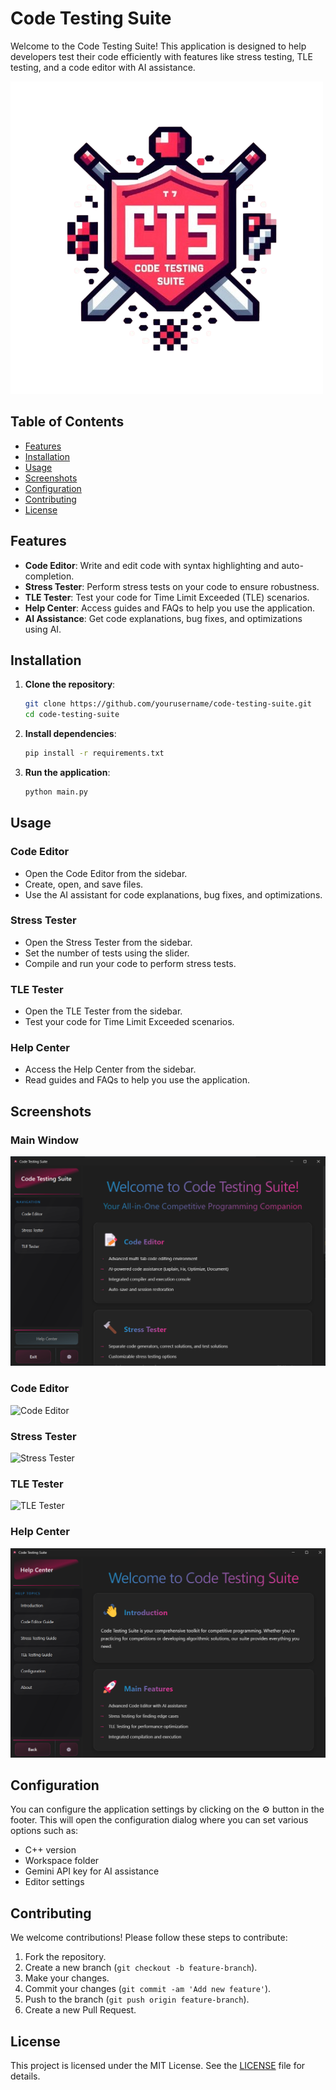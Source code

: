 # Code Testing Suite

Welcome to the Code Testing Suite! This application is designed to help developers test their code efficiently with features like stress testing, TLE testing, and a code editor with AI assistance.

![Code Testing Suite](resources/readme/header_image.png)

## Table of Contents

- [Features](#features)
- [Installation](#installation)
- [Usage](#usage)
- [Screenshots](#screenshots)
- [Configuration](#configuration)
- [Contributing](#contributing)
- [License](#license)

## Features

- **Code Editor**: Write and edit code with syntax highlighting and auto-completion.
- **Stress Tester**: Perform stress tests on your code to ensure robustness.
- **TLE Tester**: Test your code for Time Limit Exceeded (TLE) scenarios.
- **Help Center**: Access guides and FAQs to help you use the application.
- **AI Assistance**: Get code explanations, bug fixes, and optimizations using AI.

## Installation

1. **Clone the repository**:
    ```bash
    git clone https://github.com/yourusername/code-testing-suite.git
    cd code-testing-suite
    ```

2. **Install dependencies**:
    ```bash
    pip install -r requirements.txt
    ```

3. **Run the application**:
    ```bash
    python main.py
    ```

## Usage

### Code Editor

- Open the Code Editor from the sidebar.
- Create, open, and save files.
- Use the AI assistant for code explanations, bug fixes, and optimizations.

### Stress Tester

- Open the Stress Tester from the sidebar.
- Set the number of tests using the slider.
- Compile and run your code to perform stress tests.

### TLE Tester

- Open the TLE Tester from the sidebar.
- Test your code for Time Limit Exceeded scenarios.

### Help Center

- Access the Help Center from the sidebar.
- Read guides and FAQs to help you use the application.

## Screenshots

### Main Window
![Main Window](resources/readme/main_window.png)

### Code Editor
![Code Editor](resources/readme/code_editor.png)

### Stress Tester
![Stress Tester](resources/readme/stress_tester.png)

### TLE Tester
![TLE Tester](resources/readme/tle_tester.png)

### Help Center
![Help Center](resources/readme/help_center.png)

## Configuration

You can configure the application settings by clicking on the ⚙️ button in the footer. This will open the configuration dialog where you can set various options such as:

- C++ version
- Workspace folder
- Gemini API key for AI assistance
- Editor settings

## Contributing

We welcome contributions! Please follow these steps to contribute:

1. Fork the repository.
2. Create a new branch (`git checkout -b feature-branch`).
3. Make your changes.
4. Commit your changes (`git commit -am 'Add new feature'`).
5. Push to the branch (`git push origin feature-branch`).
6. Create a new Pull Request.

## License

This project is licensed under the MIT License. See the [LICENSE](LICENSE) file for details.
